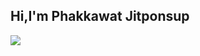 ## Hi,I'm Phakkawat Jitponsup




<div id="header" aling="center">
  <img src="blob:https://lordicon.com/7872815c-3406-48e9-935f-36dff3791774">
</div>

